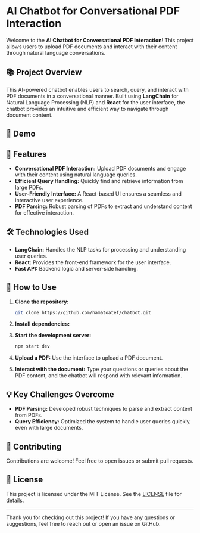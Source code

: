 # AI Chatbot for Conversational PDF Interaction

Welcome to the **AI Chatbot for Conversational PDF Interaction**! This project allows users to upload PDF documents and interact with their content through natural language conversations.

## 📚 Project Overview

This AI-powered chatbot enables users to search, query, and interact with PDF documents in a conversational manner. Built using **LangChain** for Natural Language Processing (NLP) and **React** for the user interface, the chatbot provides an intuitive and efficient way to navigate through document content.

## 🎥 Demo 

## 🚀 Features

- **Conversational PDF Interaction:** Upload PDF documents and engage with their content using natural language queries.
- **Efficient Query Handling:** Quickly find and retrieve information from large PDFs.
- **User-Friendly Interface:** A React-based UI ensures a seamless and interactive user experience.
- **PDF Parsing:** Robust parsing of PDFs to extract and understand content for effective interaction.

## 🛠️ Technologies Used

- **LangChain:** Handles the NLP tasks for processing and understanding user queries.
- **React:** Provides the front-end framework for the user interface.
- **Fast API:** Backend logic and server-side handling.


## 📝 How to Use

1. **Clone the repository:**
    ```bash
    git clone https://github.com/hamatoatef/chatbot.git
    ```
   
2. **Install dependencies:**


3. **Start the development server:**
    ```bash
    npm start dev
    ```

4. **Upload a PDF:** Use the interface to upload a PDF document.
   
5. **Interact with the document:** Type your questions or queries about the PDF content, and the chatbot will respond with relevant information.

## 💡 Key Challenges Overcome

- **PDF Parsing:** Developed robust techniques to parse and extract content from PDFs.
- **Query Efficiency:** Optimized the system to handle user queries quickly, even with large documents.

## 🤝 Contributing

Contributions are welcome! Feel free to open issues or submit pull requests.

## 📄 License

This project is licensed under the MIT License. See the [LICENSE](LICENSE) file for details.

---

Thank you for checking out this project! If you have any questions or suggestions, feel free to reach out or open an issue on GitHub.
